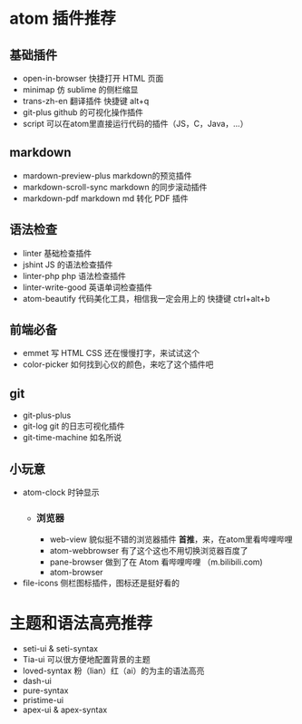 # atom 插件推荐

## 基础插件
+ open-in-browser 快捷打开 HTML 页面
+ minimap 仿 sublime 的侧栏缩显
+ trans-zh-en 翻译插件 快捷键 alt+q
+ git-plus github 的可视化操作插件
+ script 可以在atom里直接运行代码的插件（JS，C，Java，...）

## markdown
+ mardown-preview-plus markdown的预览插件
+ markdown-scroll-sync markdown 的同步滚动插件
+ markdown-pdf markdown md 转化 PDF 插件

## 语法检查
+ linter 基础检查插件
+ jshint JS 的语法检查插件
+ linter-php php 语法检查插件
+ linter-write-good 英语单词检查插件
+ atom-beautify 代码美化工具，相信我一定会用上的 快捷键 ctrl+alt+b

## 前端必备
+ emmet 写 HTML CSS 还在慢慢打字，来试试这个
+ color-picker 如何找到心仪的颜色，来吃了这个插件吧

## git
+ git-plus-plus
+ git-log git 的日志可视化插件
+ git-time-machine 如名所说

## 小玩意
+ atom-clock 时钟显示
    + ### 浏览器
        + web-view 貌似挺不错的浏览器插件 **首推**，来，在atom里看哔哩哔哩
        + atom-webbrowser 有了这个这也不用切换浏览器百度了
        + pane-browser 做到了在 Atom 看哔哩哔哩 （m.bilibili.com)
        + atom-browser
+ file-icons 侧栏图标插件，图标还是挺好看的

# 主题和语法高亮推荐
+ seti-ui & seti-syntax
+ Tia-ui 可以很方便地配置背景的主题
+ loved-syntax 粉（lian）红（ai）的为主的语法高亮
+ dash-ui
+ pure-syntax
+ pristime-ui
+ apex-ui & apex-syntax
